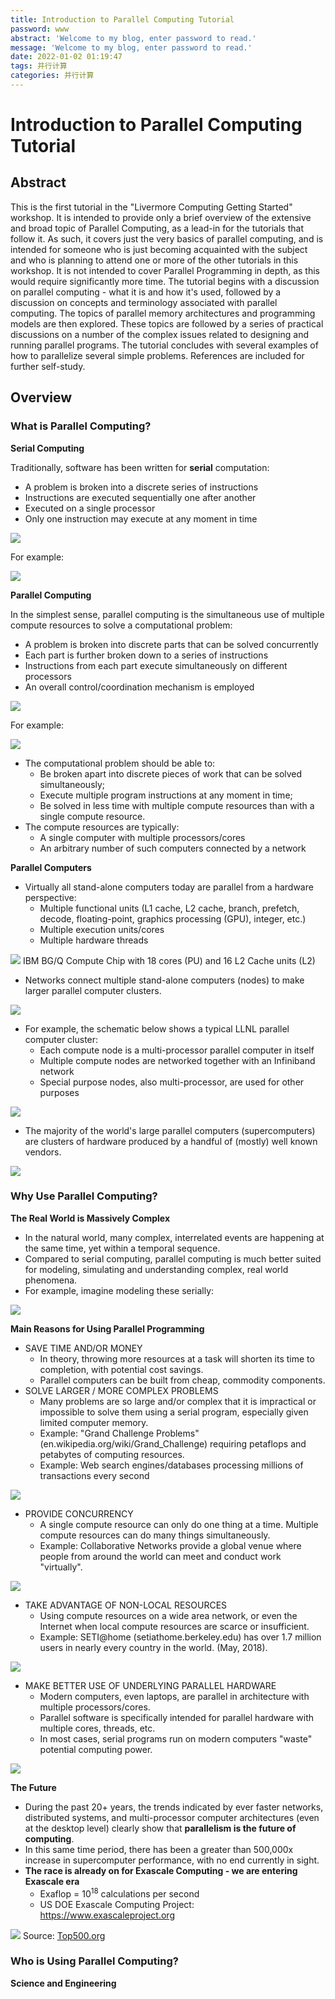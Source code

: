 ```yaml
---
title: Introduction to Parallel Computing Tutorial
password: www
abstract: 'Welcome to my blog, enter password to read.'
message: 'Welcome to my blog, enter password to read.'
date: 2022-01-02 01:19:47
tags: 并行计算
categories: 并行计算
---
```


# Introduction to Parallel Computing Tutorial

## Abstract

This is the first tutorial in the "Livermore Computing Getting Started" workshop. It is intended to provide only a brief overview of the extensive and broad topic of Parallel Computing, as a lead-in for the tutorials that follow it. As such, it covers just the very basics of parallel computing, and is intended for someone who is just becoming acquainted with the subject and who is planning to attend one or more of the other tutorials in this workshop. It is not intended to cover Parallel Programming in depth, as this would require significantly more time. The tutorial begins with a discussion on parallel computing - what it is and how it's used, followed by a discussion on concepts and terminology associated with parallel computing. The topics of parallel memory architectures and programming models are then explored. These topics are followed by a series of practical discussions on a number of the complex issues related to designing and running parallel programs. The tutorial concludes with several examples of how to parallelize several simple problems. References are included for further self-study. 

## Overview

### What is Parallel Computing?

**Serial Computing**

Traditionally, software has been written for **serial** computation:

- A problem is broken into a discrete series of instructions
- Instructions are executed sequentially one after another
- Executed on a single processor
- Only one instruction may execute at any moment in time

![](./Introduction-to-Parallel-Computing-Tutorial/2022-01-02-01-23-33.png)

For example:

![](./Introduction-to-Parallel-Computing-Tutorial/2022-01-02-01-24-40.png)

**Parallel Computing**

In the simplest sense, parallel computing is the simultaneous use of multiple compute resources to solve a computational problem:

- A problem is broken into discrete parts that can be solved concurrently
- Each part is further broken down to a series of instructions
- Instructions from each part execute simultaneously on different processors
- An overall control/coordination mechanism is employed

![](./Introduction-to-Parallel-Computing-Tutorial/2022-01-02-01-25-40.png)

For example:

![](./Introduction-to-Parallel-Computing-Tutorial/2022-01-02-01-26-03.png)

- The computational problem should be able to:
  - Be broken apart into discrete pieces of work that can be solved simultaneously;
  - Execute multiple program instructions at any moment in time;
  - Be solved in less time with multiple compute resources than with a single compute resource.
- The compute resources are typically:
  - A single computer with multiple processors/cores
  - An arbitrary number of such computers connected by a network

**Parallel Computers**

- Virtually all stand-alone computers today are parallel from a hardware perspective:
  - Multiple functional units (L1 cache, L2 cache, branch, prefetch, decode, floating-point, graphics processing (GPU), integer, etc.)
  - Multiple execution units/cores
  - Multiple hardware threads

![](./Introduction-to-Parallel-Computing-Tutorial/2022-01-02-01-28-17.png)
IBM BG/Q Compute Chip with 18 cores (PU) and 16 L2 Cache units (L2)

- Networks connect multiple stand-alone computers (nodes) to make larger parallel computer clusters.

![](./Introduction-to-Parallel-Computing-Tutorial/2022-01-02-01-29-04.png)

- For example, the schematic below shows a typical LLNL parallel computer cluster:
  - Each compute node is a multi-processor parallel computer in itself
  - Multiple compute nodes are networked together with an Infiniband network
  - Special purpose nodes, also multi-processor, are used for other purposes

![](./Introduction-to-Parallel-Computing-Tutorial/2022-01-02-01-29-55.png)

- The majority of the world's large parallel computers (supercomputers) are clusters of hardware produced by a handful of (mostly) well known vendors.

![](./Introduction-to-Parallel-Computing-Tutorial/2022-01-02-01-30-24.png)

### Why Use Parallel Computing?

**The Real World is Massively Complex**

- In the natural world, many complex, interrelated events are happening at the same time, yet within a temporal sequence.
- Compared to serial computing, parallel computing is much better suited for modeling, simulating and understanding complex, real world phenomena.
- For example, imagine modeling these serially:

![](./Introduction-to-Parallel-Computing-Tutorial/2022-01-02-01-32-06.png)

**Main Reasons for Using Parallel Programming**

- SAVE TIME AND/OR MONEY
  - In theory, throwing more resources at a task will shorten its time to completion, with potential cost savings.
  - Parallel computers can be built from cheap, commodity components.
- SOLVE LARGER / MORE COMPLEX PROBLEMS
  - Many problems are so large and/or complex that it is impractical or impossible to solve them using a serial program, especially given limited computer memory.
  - Example: "Grand Challenge Problems" (en.wikipedia.org/wiki/Grand_Challenge) requiring petaflops and petabytes of computing resources.
  - Example: Web search engines/databases processing millions of transactions every second

![](./Introduction-to-Parallel-Computing-Tutorial/2022-01-02-01-34-22.png)

- PROVIDE CONCURRENCY
  - A single compute resource can only do one thing at a time. Multiple compute resources can do many things simultaneously.
  - Example: Collaborative Networks provide a global venue where people from around the world can meet and conduct work "virtually".

![](./Introduction-to-Parallel-Computing-Tutorial/2022-01-02-01-35-05.png)

- TAKE ADVANTAGE OF NON-LOCAL RESOURCES
  - Using compute resources on a wide area network, or even the Internet when local compute resources are scarce or insufficient.
  - Example: SETI@home (setiathome.berkeley.edu) has over 1.7 million users in nearly every country in the world. (May, 2018).

![](./Introduction-to-Parallel-Computing-Tutorial/2022-01-02-01-38-24.png)

- MAKE BETTER USE OF UNDERLYING PARALLEL HARDWARE
  - Modern computers, even laptops, are parallel in architecture with multiple processors/cores.
  - Parallel software is specifically intended for parallel hardware with multiple cores, threads, etc.
  - In most cases, serial programs run on modern computers "waste" potential computing power.

![](./Introduction-to-Parallel-Computing-Tutorial/2022-01-02-01-39-02.png)

**The Future**

- During the past 20+ years, the trends indicated by ever faster networks, distributed systems, and multi-processor computer architectures (even at the desktop level) clearly show that **parallelism is the future of computing**.
- In this same time period, there has been a greater than 500,000x increase in supercomputer performance, with no end currently in sight.
- **The race is already on for Exascale Computing - we are entering Exascale era**
  - Exaflop = 10<sup>18</sup> calculations per second
  - US DOE Exascale Computing Project: https://www.exascaleproject.org

![](./Introduction-to-Parallel-Computing-Tutorial/2022-01-02-01-41-14.png)
Source: [Top500.org](https://www.top500.org/)

### Who is Using Parallel Computing?

**Science and Engineering**



